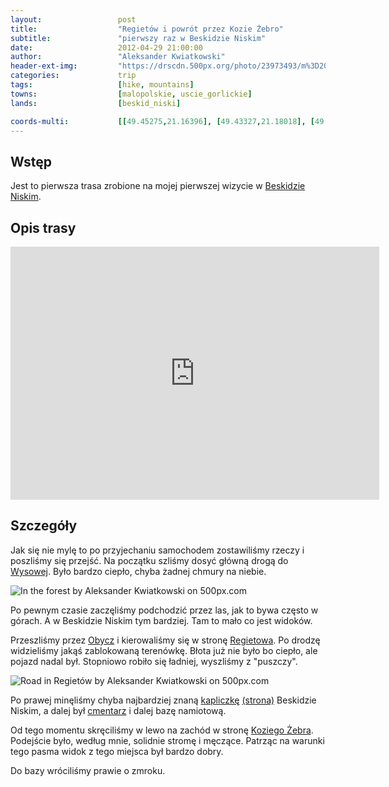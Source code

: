 ```yaml
---
layout:                 post
title:                  "Regietów i powrót przez Kozie Żebro"
subtitle:               "pierwszy raz w Beskidzie Niskim"
date:                   2012-04-29 21:00:00
author:                 "Aleksander Kwiatkowski"
header-ext-img:         "https://drscdn.500px.org/photo/23973493/m%3D2048/10b9f90c22d87bcc8426d1dbe716aeb4"
categories:             trip
tags:                   [hike, mountains]
towns:                  [malopolskie, uscie_gorlickie]
lands:                  [beskid_niski]

coords-multi:           [[49.45275,21.16396], [49.43327,21.18018], [49.43829,21.20679], [49.42970,21.22378], [49.43746,21.23391], [49.43422,21.24155], [49.43975,21.24825], [49.46987,21.21795], [49.46017,21.20464], [49.43573,21.17795]]
---
```


[wiki-beskid-niski]:            https://pl.wikipedia.org/wiki/Beskid_Niski
[wiki-hanczowa]:                https://pl.wikipedia.org/wiki/Ha%C5%84czowa
[wiki-wysowa]:                  https://pl.wikipedia.org/wiki/Wysowa-Zdr%C3%B3j
[wiki-obycz]:                   https://pl.wikipedia.org/wiki/Obycz
[wiki-regietow]:                https://pl.wikipedia.org/wiki/Regiet%C3%B3w
[wiki-kozie-zebro]:             https://pl.wikipedia.org/wiki/Kozie_%C5%BBebro

[bn-kapliczka-html]:            http://www.malypodroznik.pl/polska/w_bn2013a/w_bn2013a2.htm
[bn-kapliczka-jpg]:             http://www.malypodroznik.pl/polska/w_bn2013a/wyprawa/BNwyprawa_4046_TP.jpg
[regietow-cmentarz]:            http://wikimapia.org/#lang=pl&lat=49.457699&lon=21.236572&z=17&m=b&show=/10369038/pl/Kaplica-w-miejscu-dawnej-czasowni

Wstęp
-----

Jest to pierwsza trasa zrobione na mojej pierwszej wizycie w [Beskidzie Niskim][wiki-beskid-niski].

Opis trasy
----------

<iframe height='405' width='590' frameborder='0' allowtransparency='true' scrolling='no' src='https://www.strava.com/activities/167091764/embed/cb9c8464c58b09b40619f4d23631a67f7d0e7b8f'></iframe>

Szczegóły
---------

Jak się nie mylę to po przyjechaniu samochodem zostawiliśmy rzeczy i poszliśmy się przejść. Na początku szliśmy dosyć
główną drogą do [Wysowej][wiki-wysowa]. Było bardzo ciepło, chyba żadnej chmury na niebie.

<div class='pixels-photo'>
  <p>
    <img src='https://drscdn.500px.org/photo/28457691/m%3D900/a11e885b4dffd07ae5f85f81ef36af0b' alt='In the forest by Aleksander Kwiatkowski on 500px.com'>
  </p>
  <a href='https://500px.com/photo/28457691/in-the-forest-by-aleksander-kwiatkowski' alt='In the forest by Aleksander Kwiatkowski on 500px.com'></a>
</div>
<script type='text/javascript' src='https://500px.com/embed.js'></script>

Po pewnym czasie zaczęliśmy podchodzić przez las, jak to bywa często w górach. A w Beskidzie Niskim tym bardziej.
Tam to mało co jest widoków. 

Przeszliśmy przez [Obycz][wiki-obycz] i kierowaliśmy się w stronę [Regietowa][wiki-regietow]. Po drodzę widzieliśmy
jakąś zablokowaną terenówkę.
Błota już nie było bo ciepło, ale pojazd nadal był. Stopniowo robiło się ładniej, wyszliśmy z "puszczy".

<div class='pixels-photo'>
  <p>
    <img src='https://drscdn.500px.org/photo/23973493/m%3D900/fcc49be30a6608042bc105a9bbc3a424' alt='Road in Regietów by Aleksander Kwiatkowski on 500px.com'>
  </p>
  <a href='https://500px.com/photo/23973493/road-in-regiet%C3%B3w-by-aleksander-kwiatkowski' alt='Road in Regietów by Aleksander Kwiatkowski on 500px.com'></a>
</div>
<script type='text/javascript' src='https://500px.com/embed.js'></script>

Po prawej minęliśmy chyba najbardziej znaną [kapliczkę][bn-kapliczka-jpg] [(strona)][bn-kapliczka-html] Beskidzie Niskim, a dalej
był [cmentarz][regietow-cmentarz] i dalej bazę namiotową.

Od tego momentu skręciliśmy w lewo na zachód w stronę [Koziego Żebra][wiki-kozie-zebro]. Podejście było, według mnie, 
solidnie stromę i męczące. Patrząc na warunki tego pasma widok z tego miejsca był bardzo dobry.

Do bazy wróciliśmy prawie o zmroku.


